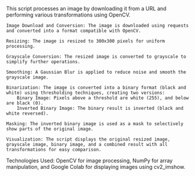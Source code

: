 This script processes an image by downloading it from a URL and performing various transformations using OpenCV.

    Image Download and Conversion: The image is downloaded using requests and converted into a format compatible with OpenCV.

    Resizing: The image is resized to 300x300 pixels for uniform processing.

    Grayscale Conversion: The resized image is converted to grayscale to simplify further operations.

    Smoothing: A Gaussian Blur is applied to reduce noise and smooth the grayscale image.

    Binarization: The image is converted into a binary format (black and white) using thresholding techniques, creating two versions:
        Binary Image: Pixels above a threshold are white (255), and below are black (0).
        Inverted Binary Image: The binary result is inverted (black and white reversed).

    Masking: The inverted binary image is used as a mask to selectively show parts of the original image.

    Visualization: The script displays the original resized image, grayscale image, binary image, and a combined result with all transformations for easy comparison.

Technologies Used: OpenCV for image processing, NumPy for array manipulation, and Google Colab for displaying images using cv2_imshow.
